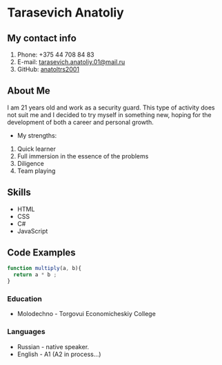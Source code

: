 # Tarasevich Anatoliy

## My contact info

1. Phone: +375 44 708 84 83
2. E-mail: [tarasevich.anatoliy.01@mail.ru](https://mail.ru/?utm_source=portal&utm_medium=new_portal_navigation&utm_campaign=mail.ru&mt_sub5=52&mt_sub1=e.mail.ru&mt_click_id=mt-ds8xq6-1662638583-49115181)
3. GitHub: [anatoltrs2001](https://github.com/anatoltrs2001)

## About Me

I am 21 years old and work as a security guard. This type of activity does not suit me and I decided to try myself in something new, hoping for the development of both a career and personal growth.

* My strengths:

1. Quick learner
2. Full immersion in the essence of the problems
3. Diligence
4. Team playing

## Skills

* HTML
* CSS
* C#
* JavaScript

## Code Examples

```javascript
function multiply(a, b){
  return a * b ;
}
```

### Education

* Molodechno - Torgovui Economicheskiy College

### Languages

* Russian - native speaker.
* English - A1 (A2 in process…)
